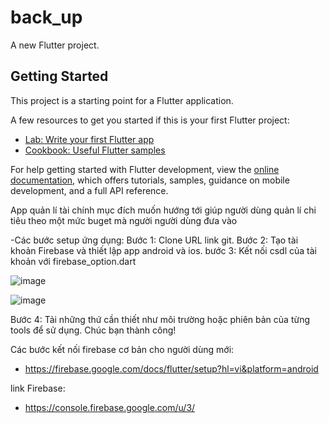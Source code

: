 # back_up

A new Flutter project.

## Getting Started

This project is a starting point for a Flutter application.

A few resources to get you started if this is your first Flutter project:

- [Lab: Write your first Flutter app](https://docs.flutter.dev/get-started/codelab)
- [Cookbook: Useful Flutter samples](https://docs.flutter.dev/cookbook)

For help getting started with Flutter development, view the
[online documentation](https://docs.flutter.dev/), which offers tutorials,
samples, guidance on mobile development, and a full API reference.

App quản lí tài chính mục đích muốn hướng tới giúp người dùng quản lí chi tiêu theo một mức buget mà người người dùng đưa vào

-Các bước setup ứng dụng:
Bước 1: Clone URL link git.
Bước 2: Tạo tài khoản Firebase và thiết lập app android và ios.
bước 3: Kết nối csdl của tài khoản với firebase_option.dart

![image](https://github.com/user-attachments/assets/98193677-4804-4fbe-8f15-953227effb02)

![image](https://github.com/user-attachments/assets/384e4d1d-1fe5-482a-978c-ae30b6d97c85)

Bước 4: Tải những thứ cần thiết như môi trường hoặc phiên bản của từng tools để sử dụng.
Chúc bạn thành công!

Các bước kết nối firebase cơ bản cho người dùng mới:
+ https://firebase.google.com/docs/flutter/setup?hl=vi&platform=android

link Firebase:
+ https://console.firebase.google.com/u/3/

